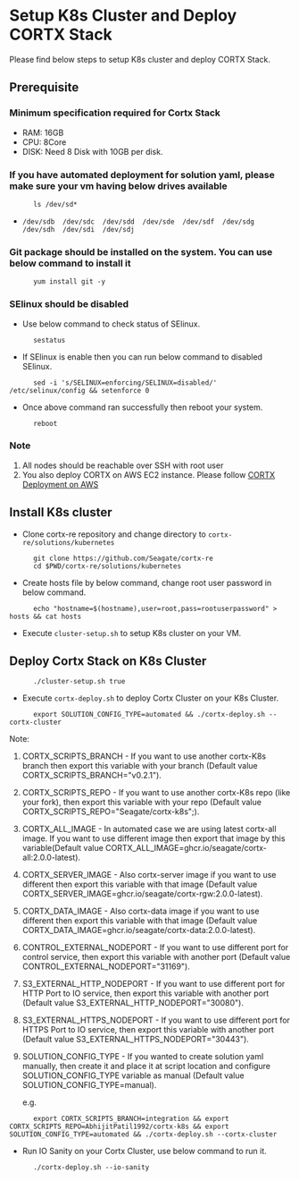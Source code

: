# Setup K8s Cluster and Deploy CORTX Stack

   Please find below steps to setup K8s cluster and deploy CORTX Stack.

## Prerequisite 
### Minimum specification required for Cortx Stack
   - RAM: 16GB
   - CPU: 8Core
   - DISK: Need 8 Disk with 10GB per disk.

### If you have automated deployment for solution yaml, please make sure your vm having below drives available
```
      ls /dev/sd*
```
   - `/dev/sdb  /dev/sdc  /dev/sdd  /dev/sde  /dev/sdf  /dev/sdg  /dev/sdh  /dev/sdi  /dev/sdj`

### Git package should be installed on the system. You can use below command to install it

```
      yum install git -y
```
### SElinux should be disabled
   - Use below command to check status of SElinux.
```
      sestatus
```
   - If SElinux is enable then you can run below command to disabled SElinux.

```
      sed -i 's/SELINUX=enforcing/SELINUX=disabled/' /etc/selinux/config && setenforce 0
```

   - Once above command ran successfully then reboot your system.

```
      reboot
```   
### Note
 1. All nodes should be reachable over SSH with root user
 2. You also deploy CORTX on AWS EC2 instance. Please follow [CORTX Deployment on AWS](https://github.com/Seagate/cortx-re/blob/main/solutions/community-deploy/cloud/AWS/README.md)

## Install K8s cluster

   - Clone cortx-re repository and change directory to `cortx-re/solutions/kubernetes`
```
      git clone https://github.com/Seagate/cortx-re 
      cd $PWD/cortx-re/solutions/kubernetes
```
   - Create hosts file by below command, change root user password in below command.
```
      echo "hostname=$(hostname),user=root,pass=rootuserpassword" > hosts && cat hosts
```
   - Execute `cluster-setup.sh` to setup K8s cluster on your VM.

## Deploy Cortx Stack on K8s Cluster

```
      ./cluster-setup.sh true
```
   - Execute `cortx-deploy.sh` to deploy Cortx Cluster on your K8s Cluster.
```
      export SOLUTION_CONFIG_TYPE=automated && ./cortx-deploy.sh --cortx-cluster
```

   Note:
   1. CORTX_SCRIPTS_BRANCH - If you want to use another cortx-K8s branch then export this variable with your branch (Default value CORTX_SCRIPTS_BRANCH="v0.2.1").
   2. CORTX_SCRIPTS_REPO - If you want to use another cortx-K8s repo (like your fork), then export this variable with your repo (Default value CORTX_SCRIPTS_REPO="Seagate/cortx-k8s";).
   3. CORTX_ALL_IMAGE - In automated case we are using latest cortx-all image. If you want to use different image then export that image by this variable(Default value CORTX_ALL_IMAGE=ghcr.io/seagate/cortx-all:2.0.0-latest).
   4. CORTX_SERVER_IMAGE - Also cortx-server image if you want to use different then export this variable with that image (Default value CORTX_SERVER_IMAGE=ghcr.io/seagate/cortx-rgw:2.0.0-latest).
   5. CORTX_DATA_IMAGE - Also cortx-data image if you want to use different then export this variable with that image (Default value CORTX_DATA_IMAGE=ghcr.io/seagate/cortx-data:2.0.0-latest).
   6. CONTROL_EXTERNAL_NODEPORT - If you want to use different port for control service, then export this variable with another port (Default value CONTROL_EXTERNAL_NODEPORT="31169").
   7. S3_EXTERNAL_HTTP_NODEPORT - If you want to use different port for HTTP Port to IO service, then export this variable with another port (Default value S3_EXTERNAL_HTTP_NODEPORT="30080").
   8. S3_EXTERNAL_HTTPS_NODEPORT - If you want to use different port for HTTPS Port to IO service, then export this variable with another port (Default value S3_EXTERNAL_HTTPS_NODEPORT="30443").
   9. SOLUTION_CONFIG_TYPE - If you wanted to create solution yaml manually, then create it and place it at script location and configure SOLUTION_CONFIG_TYPE variable as manual (Default value SOLUTION_CONFIG_TYPE=manual).

      e.g.
```
      export CORTX_SCRIPTS_BRANCH=integration && export CORTX_SCRIPTS_REPO=AbhijitPatil1992/cortx-k8s && export SOLUTION_CONFIG_TYPE=automated && ./cortx-deploy.sh --cortx-cluster
```

   - Run IO Sanity on your Cortx Cluster, use below command to run it.
```
      ./cortx-deploy.sh --io-sanity
```
